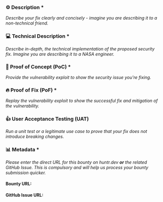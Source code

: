 ### ⚙️ Description *

_Describe your fix clearly and concisely - imagine you are describing it to a non-technical friend._

### 💻 Technical Description *

_Describe in-depth, the technical implementation of the proposed security fix. Imagine you are describing it to a NASA engineer._

### 🐛 Proof of Concept (PoC) *

_Provide the vulnerability exploit to show the security issue you're fixing._

### 🔥 Proof of Fix (PoF) *

_Replay the vulnerability exploit to show the successful fix and mitigation of the vulnerability._

### 👍 User Acceptance Testing (UAT)

_Run a unit test or a legitimate use case to prove that your fix does not introduce breaking changes._

### 📊 Metadata *

_Please enter the direct URL for this bounty on huntr.dev **or** the related GitHub Issue. This is compulsory and will help us process your bounty submission quicker._

#### Bounty URL: 

#### GitHub Issue URL:
